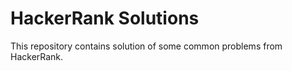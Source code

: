# HackerRank Solutions

This repository contains solution of some common problems from HackerRank.

